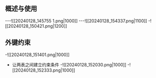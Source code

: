 ## 概述与使用
---![[20240128_145755 1.png|1000]]
---![[20240128_154337.png|1100]]
-![[20240128_150421.png|1200]]

## 外键约束
-![[20240128_151401.png|1000]]
- 让两表之间建立约束条件
-![[20240128_152030.png|1000]]
-![[20240128_152333.png|1000]]